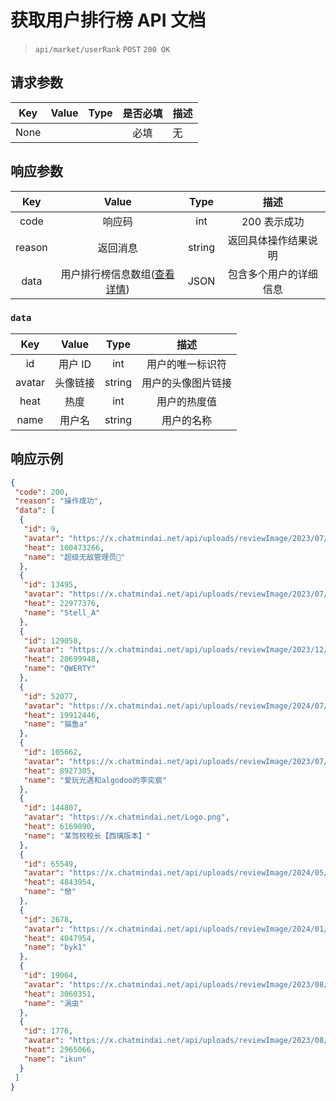 # 获取用户排行榜 API 文档

> `api/market/userRank` `POST` `200 OK`

## 请求参数

| Key  | Value | Type | 是否必填 | 描述 |
| :--: | :---: | :--: | :------: | ---- |
| None |       |      |   必填   | 无   |

## 响应参数

|  Key   |                 Value                 |  Type  |          描述          |
| :----: | :-----------------------------------: | :----: | :--------------------: |
|  code  |                响应码                 |  int   |      200 表示成功      |
| reason |               返回消息                | string |  返回具体操作结果说明  |
|  data  | 用户排行榜信息数组([查看详情](#data)) |  JSON  | 包含多个用户的详细信息 |

### `data`

|  Key   |  Value   |  Type  |        描述        |
| :----: | :------: | :----: | :----------------: |
|   id   | 用户 ID  |  int   |  用户的唯一标识符  |
| avatar | 头像链接 | string | 用户的头像图片链接 |
|  heat  |   热度   |  int   |    用户的热度值    |
|  name  |  用户名  | string |     用户的名称     |

## 响应示例

```json
{
 "code": 200,
 "reason": "操作成功",
 "data": [
  {
   "id": 9,
   "avatar": "https://x.chatmindai.net/api/uploads/reviewImage/2023/07/29/1690580492388.jpg",
   "heat": 100473266,
   "name": "超级无敌管理员🎈"
  },
  {
   "id": 13495,
   "avatar": "https://x.chatmindai.net/api/uploads/reviewImage/2023/07/29/1690597011097.jpg",
   "heat": 22977376,
   "name": "Stell_A"
  },
  {
   "id": 129058,
   "avatar": "https://x.chatmindai.net/api/uploads/reviewImage/2023/12/09/1702096992079.jpg",
   "heat": 20699948,
   "name": "QWERTY"
  },
  {
   "id": 52077,
   "avatar": "https://x.chatmindai.net/api/uploads/reviewImage/2024/07/31/1722433763578.jpg",
   "heat": 19912446,
   "name": "猫鱼a"
  },
  {
   "id": 105662,
   "avatar": "https://x.chatmindai.net/api/uploads/reviewImage/2023/07/29/1690589445713.jpg",
   "heat": 8927305,
   "name": "爱玩光遇和algodoo的李奕宸"
  },
  {
   "id": 144807,
   "avatar": "https://x.chatmindai.net/Logo.png",
   "heat": 6169090,
   "name": "某驾校校长【西璃版本】"
  },
  {
   "id": 65549,
   "avatar": "https://x.chatmindai.net/api/uploads/reviewImage/2024/05/26/1716708597487.jpg",
   "heat": 4843954,
   "name": "惞"
  },
  {
   "id": 2678,
   "avatar": "https://x.chatmindai.net/api/uploads/reviewImage/2024/01/26/1706282715863.jpg",
   "heat": 4047954,
   "name": "byk1"
  },
  {
   "id": 19064,
   "avatar": "https://x.chatmindai.net/api/uploads/reviewImage/2023/08/14/1691973282883.jpg",
   "heat": 3060351,
   "name": "涡虫"
  },
  {
   "id": 1776,
   "avatar": "https://x.chatmindai.net/api/uploads/reviewImage/2023/08/12/1691855341276.jpg",
   "heat": 2965066,
   "name": "ikun"
  }
 ]
}
```
